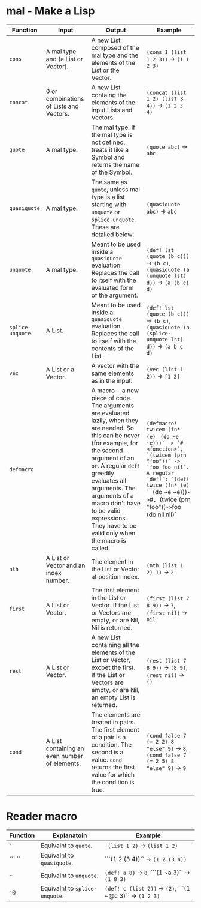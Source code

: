 # mal - Make a Lisp

| Function | Input | Output | Example |
|  ---     | ---   | ---    | ---     |
| `cons` | A mal type and (a List or Vector). | A new List composed of the mal type and the elements of the List or the Vector. | `(cons 1 (list 1 2 3))` -> `(1 1 2 3)` |
| `concat` | 0 or combinations of Lists and Vectors. | A new List containg the elements of the input Lists and Vectors. | `(concat (list 1 2) (list 3 4))` -> `(1 2 3 4)` |
| `quote` | A mal type. | The mal type. If the mal type is not defined, treats it like a Symbol and returns the name of the Symbol. | `(quote abc)` -> `abc` |
| `quasiquote` | A mal type. | The same as `quote`, unless mal type is a list starting with `unquote` or `splice-unquote`. These are detailed below. | `(quasiquote abc)` -> `abc`  |
| `unquote` | A mal type. | Meant to be used inside a `quasiquote` evaluation. Replaces the call to itself with the evaluated form of the argument. | `(def! lst (quote (b c)))` -> `(b c)`, `(quasiquote (a (unquote lst) d))` -> `(a (b c) d)` |
| `splice-unquote` | A List. | Meant to be used inside a `quasiquote` evaluation. Replaces the call to itself with the contents of the List. | `(def! lst (quote (b c)))` -> `(b c)`, `(quasiquote (a (splice-unquote lst) d))` -> `(a b c d)` |
| `vec` | A List or a Vector. | A vector with the same elements as in the input. | `(vec (list 1 2))` -> `[1 2]` |
| `defmacro` | | A macro - a new piece of code. The arguments are evaluated lazily, when they are needed. So this can be never (for example, for the second argument of an `or`. A regular `def!` greedily evaluates all arguments. The arguments of a macro don't have to be valid expressions. They have to be valid only when the macro is called. | `(defmacro! twicem (fn* (e) ` ``(do ~e ~e)))` -> `#<function>`, `(twicem (prn "foo"))` -> `foo foo nil`. A regular `def!`: `(def! twice (fn* (e) ` ``(do ~e ~e)))` -> `#<function>`, `(twice (prn "foo"))` -> `foo (do nil nil)` |
| `nth` | A List or Vector and an index number. | The element in the List or Vector at position index. | `(nth (list 1 2) 1)` -> `2` |
| `first` | A List or Vector. | The first element in the List or Vector. If the List or Vectors are empty, or are Nil, Nil is returned. | `(first (list 7 8 9))` -> `7`, `(first nil)` -> `nil` |
| `rest` | A List or Vector. | A new List containing all the elements of the List or Vector, excpet the first. If the List or Vectors are empty, or are Nil, an empty List is returned. | `(rest (list 7 8 9))` -> `(8 9)`, `(rest nil)` -> `()` |
| `cond` | A List containing an even number of elements. | The elements are treated in pairs. The first element of a pair is a condition. The second is a value. `cond` returns the first value for which the condition is true. | `(cond false 7 (= 2 2) 8 "else" 9)` -> `8`, `(cond false 7 (= 2 5) 8 "else" 9)` -> `9` |


# Reader macro

| Function | Explanatoin | Example |
|  ---     | ---         | ---     |
| `'` | Equivalnt to `quote`. | `'(list 1 2)` -> `(list 1 2)` |
| ``` `` | Equivalnt to `quasiquote`. | ```(1 2 (3 4))`` -> `(1 2 (3 4))` |
| `~` | Equivalnt to `unquote`. | `(def! a 8)` -> `8`, ```(1 ~a 3)`` -> `(1 8 3)` |
| `~@` | Equivalnt to `splice-unquote`. | `(def! c (list 2))` -> `(2)`, ```(1 ~@c 3)`` -> `(1 2 3)` |


